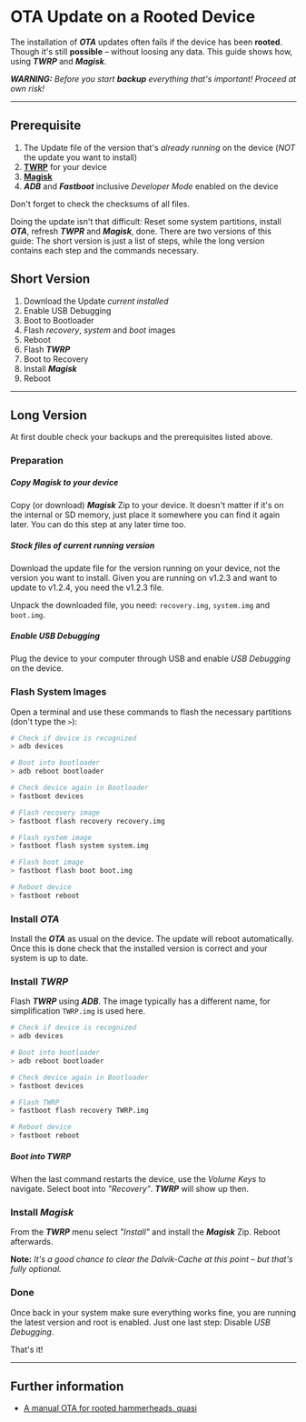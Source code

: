 # OTA Update on a Rooted Device

The installation of ***OTA*** updates often fails if the device has been **rooted**. Though it's still **possible** – without loosing any data. This guide shows how, using ***TWRP*** and ***Magisk***.

***WARNING:** Before you start **backup** everything that's important! Proceed at own risk!*

-------------------------------------

## Prerequisite

1. The Update file of the version that's *already running* on the device (*NOT* the update you want to install)
1. [**TWRP**](https://twrp.me/) for your device
1. [**Magisk**](https://forum.xda-developers.com/apps/magisk/official-magisk-v7-universal-systemless-t3473445)
1. ***ADB*** and ***Fastboot*** inclusive *Developer Mode* enabled on the device

Don't forget to check the checksums of all files.

Doing the update isn't that difficult: Reset some system partitions, install ***OTA***, refresh ***TWPR*** and ***Magisk***, done. There are two versions of this guide: The short version is just a list of steps, while the long version contains each step and the commands necessary.


## Short Version

1. Download the Update *current installed*
1. Enable USB Debugging
1. Boot to Bootloader
1. Flash *recovery*, *system* and *boot* images
1. Reboot
1. Flash ***TWRP***
1. Boot to Recovery
1. Install ***Magisk***
1. Reboot


-------------------------------------

## Long Version

At first double check your backups and the prerequisites listed above. 


### Preparation

##### Copy *Magisk* to your device

Copy (or download) ***Magisk*** Zip to your device. It doesn't matter if it's on the internal or SD memory, just place it somewhere you can find it again later. You can do this step at any later time too.


##### Stock files of current running version

Download the update file for the version running on your device, not the version you want to install. Given you are running on v1.2.3 and want to update to v1.2.4, you need the v1.2.3 file.

Unpack the downloaded file, you need: `recovery.img`, `system.img` and `boot.img`.

##### Enable USB Debugging

Plug the device to your computer through USB and enable *USB Debugging* on the device.


### Flash System Images

Open a terminal and use these commands to flash the necessary partitions (don't type the `>`):

```sh
# Check if device is recognized
> adb devices

# Boot into bootloader
> adb reboot bootloader

# Check device again in Bootloader
> fastboot devices

# Flash recovery image
> fastboot flash recovery recovery.img

# Flash system image
> fastboot flash system system.img

# Flash boot image
> fastboot flash boot boot.img

# Reboot device
> fastboot reboot
```

### Install *OTA*

Install the ***OTA*** as usual on the device. The update will reboot automatically. Once this is done check that the installed version is correct and your system is up to date.


### Install *TWRP*

Flash ***TWRP*** using ***ADB***. The image typically has a different name, for simplification `TWRP.img` is used here.

```sh
# Check if device is recognized
> adb devices

# Boot into bootloader
> adb reboot bootloader

# Check device again in Bootloader
> fastboot devices

# Flash TWRP
> fastboot flash recovery TWRP.img

# Reboot device
> fastboot reboot
```

##### Boot into *TWRP*

When the last command restarts the device, use the *Volume Keys* to navigate. Select boot into *"Recovery"*. ***TWRP*** will show up then.


### Install *Magisk*

From the ***TWRP*** menu select *"Install"* and install the ***Magisk*** Zip. Reboot afterwards.

**Note:** *It's a good chance to clear the *Dalvik-Cache* at this point – but that's fully optional.*


### Done

Once back in your system make sure everything works fine, you are running the latest version and root is enabled. Just one last step: Disable *USB Debugging*.

That's it!


-----------------

## Further information

 - [A manual OTA for rooted hammerheads, quasi](https://gist.github.com/eyecatchup/ec0a852428c19705380e)
